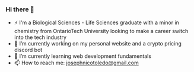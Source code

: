 ### Hi there 👋
- ⚡ I'm a Biological Sciences - Life Sciences graduate with a minor in chemistry from OntarioTech University looking to make a career switch into the tech industry
- 🔭 I’m currently working on my personal website and a crypto pricing discord bot 
- 🌱 I’m currently learning web development fundamentals
- 📫 How to reach me: josephnicotoledo@gmail.com
